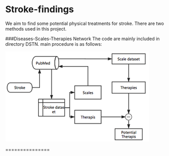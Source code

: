 # Stroke-findings
We aim to find some potential physical treatments for stroke. There are two methods used in this project. 



###Diseases-Scales-Therapies Network
The code are mainly included in directory DSTN.
main procedure is as follows:

![image](procedures.png)

===============
